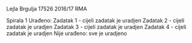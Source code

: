 Lejla Brgulja
17526
2016/17
RMA

Spirala 1
Urađeno: 
Zadatak 1 - cijeli zadatak je uradjen
Zadatak 2 - cijeli zadatak je uradjen
Zadatak 3 - cijeli zadatak je uradjen
Zadatak 4 - cijeli zadatak je uradjen
Nije urađeno:
sve je uradjeno
